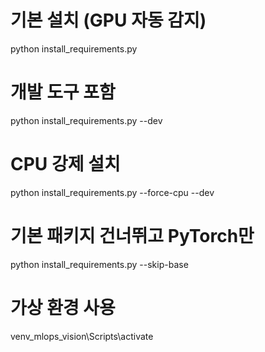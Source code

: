 # 기본 설치 (GPU 자동 감지)
python install_requirements.py

# 개발 도구 포함
python install_requirements.py --dev

# CPU 강제 설치
python install_requirements.py --force-cpu --dev

# 기본 패키지 건너뛰고 PyTorch만
python install_requirements.py --skip-base

# 가상 환경 사용
venv_mlops_vision\Scripts\activate